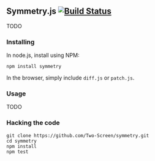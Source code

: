 ## Symmetry.js [![Build Status](https://secure.travis-ci.org/Two-Screen/symmetry.png)](http://travis-ci.org/Two-Screen/symmetry)

TODO

### Installing

In node.js, install using NPM:

    npm install symmetry

In the browser, simply include `diff.js` or `patch.js`.

### Usage

TODO

### Hacking the code

    git clone https://github.com/Two-Screen/symmetry.git
    cd symmetry
    npm install
    npm test
